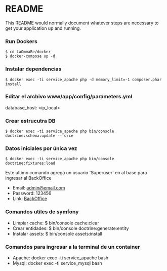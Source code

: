 # README #

This README would normally document whatever steps are necessary to get your application up and running.

### Run Dockers ###
```
$ cd LaOmmaBe/docker 
$ docker-compose up -d
```
### Instalar dependencias ###
```
$ docker exec -ti service_apache php -d memory_limit=-1 composer.phar install
```
### Editar el archivo www/app/config/parameters.yml ###
database_host: <ip_local>

### Crear estrucutra DB ###
```
$ docker exec -ti service_apache php bin/console doctrine:schema:update --force
```
### Datos iniciales por única vez ###
```
$ docker exec -ti service_apache php bin/console doctrine:fixtures:load
```
Este ultimo comando agrega un usuario 'Superuser' en al base para ingresar al BackOffice 
* Email: admin@email.com
* Password: 123456 
* Link: [BackOffice](http://laomma.local/app_dev.php/admin)

### Comandos utiles de symfony ###

* Limpiar cache: $ bin/console cache:clear
* Crear entidades: $ bin/console doctrine:generate:entity
* Instalar assets: $ bin/console assets:install

### Comandos para ingresar a la terminal de un container ###

* Apache: docker exec -ti service_apache bash
* Mysql: docker exec -ti service_mysql bash
